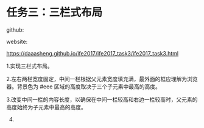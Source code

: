 
# 任务三：三栏式布局 #

github:


website:

https://daaasheng.github.io/ife2017/ife2017_task3/ife2017_task3.html


1.实现三栏式布局。

2.左右两栏宽度固定，中间一栏根据父元素宽度填充满，最外面的框应理解为浏览器。背景色为 #eee 区域的高度取决于三个子元素中最高的高度。

3.改变中间一栏的内容长度，以确保在中间一栏较高和右边一栏较高时，父元素的高度始终为子元素中最高的高度。

4.

